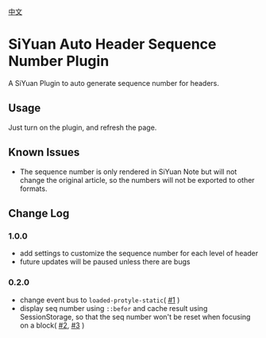 [中文](https://github.com/dale0525/siyuan-auto-seq-number/blob/main/README_zh_CN.md)

# SiYuan Auto Header Sequence Number Plugin
A SiYuan Plugin to auto generate sequence number for headers.

## Usage
Just turn on the plugin, and refresh the page.

## Known Issues
- The sequence number is only rendered in SiYuan Note but will not change the original article, so the numbers will not be exported to other formats.

## Change Log
### 1.0.0
- add settings to customize the sequence number for each level of header
- future updates will be paused unless there are bugs

### 0.2.0
- change event bus to `loaded-protyle-static`( [#1](https://github.com/dale0525/siyuan-auto-seq-number/issues/1) )
- display seq number using `::befor` and cache result using SessionStorage, so that the seq number won't be reset when focusing on a block( [#2](https://github.com/dale0525/siyuan-auto-seq-number/issues/2), [#3](https://github.com/dale0525/siyuan-auto-seq-number/issues/3) )